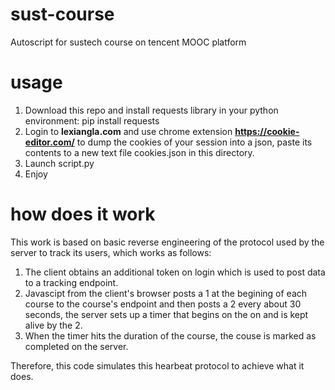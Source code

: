# sust-course
Autoscript for sustech course on tencent MOOC platform

# usage
1. Download this repo and install requests library in your python environment: pip install requests
2. Login to **lexiangla.com** and use chrome extension **https://cookie-editor.com/** to dump the cookies of your session into a json, paste its contents to a new text file cookies.json in this directory.
3. Launch script.py
4. Enjoy

# how does it work
This work is based on basic reverse engineering of the protocol used by the server to track its users, which works as follows:
1. The client obtains an additional token on login which is used to post data to a tracking endpoint.
2. Javascipt from the client's browser posts a 1 at the begining of each course to the course's endpoint and then posts a 2 every about 30 seconds, the server sets up a timer that begins on the on and is kept alive by the 2.
3. When the timer hits the duration of the course, the couse is marked as completed on the server.

Therefore, this code simulates this hearbeat protocol to achieve what it does.
